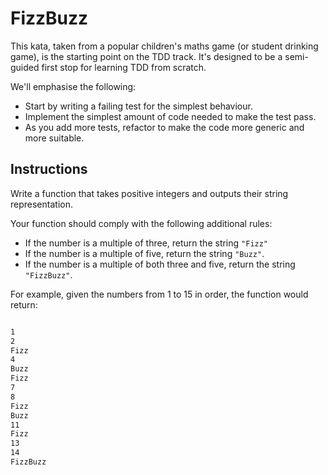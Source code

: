 # FizzBuzz

This kata, taken from a popular children's maths game (or student drinking game), is the starting point on the TDD track. It's designed to be a semi-guided first stop for learning TDD from scratch.

We'll emphasise the following:

- Start by writing a failing test for the simplest behaviour.
- Implement the simplest amount of code needed to make the test pass.
- As you add more tests, refactor to make the code more generic and more suitable.

## Instructions

Write a function that takes positive integers and outputs their string representation.

Your function should comply with the following additional rules:

- If the number is a multiple of three, return the string `"Fizz"`
- If the number is a multiple of five, return the string `"Buzz"`.
- If the number is a multiple of both three and five, return the string `"FizzBuzz"`.

For example, given the numbers from 1 to 15 in order, the function would return:

```bash

1
2
Fizz
4
Buzz
Fizz
7
8
Fizz
Buzz
11
Fizz
13
14
FizzBuzz
```
